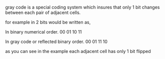 gray code is a special coding system which insures that only 1 bit changes between each pair of adjacent cells.

for example in 2 bits would be written as,

In binary numerical order.
00 01 10 11

In gray code or reflected binary order.
00 01 11 10

as you can see in the example each adjacent cell has only 1 bit flipped

